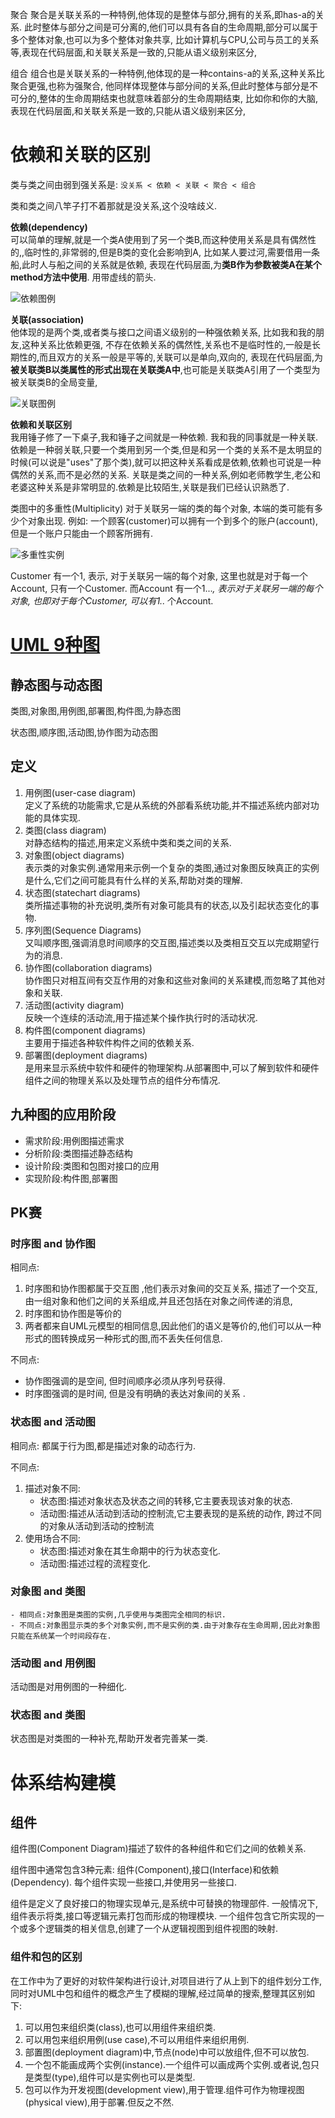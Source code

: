 聚合
聚合是关联关系的一种特例,他体现的是整体与部分,拥有的关系,即has-a的关系.
此时整体与部分之间是可分离的,他们可以具有各自的生命周期,部分可以属于多个整体对象,也可以为多个整体对象共享,
比如计算机与CPU,公司与员工的关系等,表现在代码层面,和关联关系是一致的,只能从语义级别来区分,

组合
组合也是关联关系的一种特例,他体现的是一种contains-a的关系,这种关系比聚合更强,也称为强聚合,
他同样体现整体与部分间的关系,但此时整体与部分是不可分的,整体的生命周期结束也就意味着部分的生命周期结束,
比如你和你的大脑,
表现在代码层面,和关联关系是一致的,只能从语义级别来区分,

# 依赖和关联的区别
类与类之间由弱到强关系是: 
`没关系 < 依赖 < 关联 < 聚合 < 组合`

类和类之间八竿子打不着那就是没关系,这个没啥歧义.

**依赖(dependency)**  
可以简单的理解,就是一个类A使用到了另一个类B,而这种使用关系是具有偶然性的,,临时性的,非常弱的,但是B类的变化会影响到A,
比如某人要过河,需要借用一条船,此时人与船之间的关系就是依赖,
表现在代码层面,为**类B作为参数被类A在某个method方法中使用**.
用带虚线的箭头.

![依赖图例](http://images.cnitblog.com/blog/353089/201303/17003751-6e653965b858434d80664a2db6cbb64f.jpg)

**关联(association)**  
他体现的是两个类,或者类与接口之间语义级别的一种强依赖关系,
比如我和我的朋友,这种关系比依赖更强,
不存在依赖关系的偶然性,关系也不是临时性的,一般是长期性的,而且双方的关系一般是平等的,关联可以是单向,双向的,
表现在代码层面,为**被关联类B以类属性的形式出现在关联类A中**,也可能是关联类A引用了一个类型为被关联类B的全局变量,

![关联图例](http://images.cnitblog.com/blog/353089/201303/17004239-a59e7cac3e614d9da9129612b5cf91bc.jpg)

**依赖和关联区别**  
我用锤子修了一下桌子,我和锤子之间就是一种依赖.
我和我的同事就是一种关联.
依赖是一种弱关联,只要一个类用到另一个类,但是和另一个类的关系不是太明显的时候(可以说是"uses"了那个类),就可以把这种关系看成是依赖,依赖也可说是一种偶然的关系,而不是必然的关系.
关联是类之间的一种关系,例如老师教学生,老公和老婆这种关系是非常明显的.依赖是比较陌生,关联是我们已经认识熟悉了.

类图中的多重性(Multiplicity)
对于关联另一端的类的每个对象, 本端的类可能有多少个对象出现.
例如: 一个顾客(customer)可以拥有一个到多个的账户(account),但是一个账户只能由一个顾客所拥有.

![多重性实例](http://images.51cto.com/files/uploadimg/20081212/205524757.jpg)

Customer 有一个1, 表示, 对于关联另一端的每个对象, 这里也就是对于每一个Account, 只有一个Customer.
而Account 有一个1...*, 表示对于关联另一端的每个对象, 也即对于每个Customer, 可以有1..* 个Account.

# [UML 9种图](http://www.tuicool.com/articles/uaQzm2)
## 静态图与动态图
类图,对象图,用例图,部署图,构件图,为静态图 

状态图,顺序图,活动图,协作图为动态图 

## 定义
1. 用例图(user-case diagram)  
定义了系统的功能需求,它是从系统的外部看系统功能,并不描述系统内部对功能的具体实现.
2. 类图(class diagram)  
对静态结构的描述,用来定义系统中类和类之间的关系.
3. 对象图(object diagrams)  
表示类的对象实例.通常用来示例一个复杂的类图,通过对象图反映真正的实例是什么,它们之间可能具有什么样的关系,帮助对类的理解.
4. 状态图(statechart diagrams)  
类所描述事物的补充说明,类所有对象可能具有的状态,以及引起状态变化的事物.
5. 序列图(Sequence Diagrams)  
又叫顺序图,强调消息时间顺序的交互图,描述类以及类相互交互以完成期望行为的消息.
6. 协作图(collaboration diagrams)  
协作图只对相互间有交互作用的对象和这些对象间的关系建模,而忽略了其他对象和关联.
7. 活动图(activity diagram)  
反映一个连续的活动流,用于描述某个操作执行时的活动状况.
8. 构件图(component diagrams)  
主要用于描述各种软件构件之间的依赖关系.
9. 部署图(deployment diagrams)  
是用来显示系统中软件和硬件的物理架构.从部署图中,可以了解到软件和硬件组件之间的物理关系以及处理节点的组件分布情况.

## 九种图的应用阶段
- 需求阶段:用例图描述需求
- 分析阶段:类图描述静态结构
- 设计阶段:类图和包图对接口的应用
- 实现阶段:构件图,部署图

## PK赛
### 时序图 and 协作图
相同点:

1. 时序图和协作图都属于交互图 ,他们表示对象间的交互关系, 描述了一个交互,由一组对象和他们之间的关系组成,并且还包括在对象之间传递的消息,
2. 时序图和协作图是等价的
3. 两者都来自UML元模型的相同信息,因此他们的语义是等价的,他们可以从一种形式的图转换成另一种形式的图,而不丢失任何信息.

不同点:

- 协作图强调的是空间, 但时间顺序必须从序列号获得.
- 时序图强调的是时间, 但是没有明确的表达对象间的关系 .

### 状态图 and 活动图
相同点: 都属于行为图,都是描述对象的动态行为.

不同点:

1. 描述对象不同:
	- 状态图:描述对象状态及状态之间的转移,它主要表现该对象的状态.
	- 活动图:描述从活动到活动的控制流,它主要表现的是系统的动作, 跨过不同的对象从活动到活动的控制流
2. 使用场合不同:
	- 状态图:描述对象在其生命期中的行为状态变化.
	- 活动图:描述过程的流程变化.

### 对象图 and 类图
	- 相同点:对象图是类图的实例,几乎使用与类图完全相同的标识.
	- 不同点:对象图显示类的多个对象实例,而不是实例的类.由于对象存在生命周期,因此对象图只能在系统某一个时间段存在.

### 活动图 and 用例图
活动图是对用例图的一种细化.

### 状态图 and 类图
状态图是对类图的一种补充,帮助开发者完善某一类.

# 体系结构建模
## 组件
组件图(Component Diagram)描述了软件的各种组件和它们之间的依赖关系.

组件图中通常包含3种元素: 组件(Component),接口(Interface)和依赖(Dependency).
每个组件实现一些接口,并使用另一些接口.

组件是定义了良好接口的物理实现单元,是系统中可替换的物理部件.
一般情况下,组件表示将类,接口等逻辑元素打包而形成的物理模块.
一个组件包含它所实现的一个或多个逻辑类的相关信息,创建了一个从逻辑视图到组件视图的映射.

### 组件和包的区别
在工作中为了更好的对软件架构进行设计,对项目进行了从上到下的组件划分工作,同时对UML中包和组件的概念产生了模糊的理解,经过简单的搜索,整理其区别如下:

1. 可以用包来组织类(class),也可以用组件来组织类.
1. 可以用包来组织用例(use case),不可以用组件来组织用例.
1. 部置图(deployment diagram)中,节点(node)中可以放组件,但不可以放包.
1. 一个包不能画成两个实例(instance).一个组件可以画成两个实例.或者说,包只是类型(type),组件可以是实例也可以是类型.
1. 包可以作为开发视图(development view),用于管理.组件可作为物理视图(physical view),用于部署.但反之不然.


